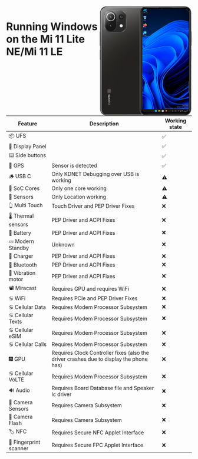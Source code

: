 <img align="right" src="./lisa.png " width="250" alt="Windows 11 Running On a Mi 11 Lite NE">


# Running Windows on the Mi 11 Lite NE/Mi 11 LE

| Feature             | Description | Working state |
|---------------------|-------------|---------------|
| 📦 UFS                 |             | ✅             |
| 📲 Display Panel       |             | ✅             |
| ⌨️ Side buttons        |             | ✅             |
| 📌 GPS                 | Sensor is detected | ✅ |
| 🪵 USB C               | Only KDNET Debugging over USB is working | ⚠️             |
| 🧮 SoC Cores           | Only one core working | ⚠️             |
| 🧭 Sensors             | Only Location working | ⚠️             |
| 👆 Multi Touch    | Touch Driver and PEP Driver Fixes |  ❌            |
| 🌡️ Thermal sensors     | PEP Driver and ACPI Fixes | ❌             |
| 🔋 Battery             | PEP Driver and ACPI Fixes       | ❌             |
| 💤 Modern Standby      | Unknown | ❌             |
| 🔌 Charger             | PEP Driver and ACPI Fixes | ❌             |
| 🔵 Bluetooth           | PEP Driver and ACPI Fixes | ❌             |
| 📳 Vibration motor     | PEP Driver and ACPI Fixes | ❌             |
| 📽️ Miracast            | Requires GPU and requires WiFi | ❌             |
| ♋ WiFi                | Requires PCIe and PEP Driver Fixes | ❌             |
| ♋ Cellular Data       | Requires Modem Processor Subsystem | ❌             |
| ♋ Cellular Texts      | Requires Modem Processor Subsystem | ❌             |
| ♋ Cellular eSIM       | Requires Modem Processor Subsystem | ❌             |
| ♋ Cellular Calls      | Requires Modem Processor Subsystem | ❌             |
| 🎆 GPU                 | Requires Clock Controller fixes (also the driver crashes due to display the phone has) | ❌             |
| ♋ Cellular VoLTE      | Requires Modem Processor Subsystem | ❌             |
| 🔊 Audio               | Requires Board Database file and Speaker Ic driver | ❌             |
| 📸 Camera Sensors      | Requires Camera Subsystem | ❌             |
| 📸 Camera Flash        | Requires Camera Subsystem | ❌             |
| 🏷️ NFC                 | Requires Secure NFC Applet Interface | ❌             |
| 🧬 Fingerprint scanner | Requires Secure FPC Applet Interface | ❌             |
